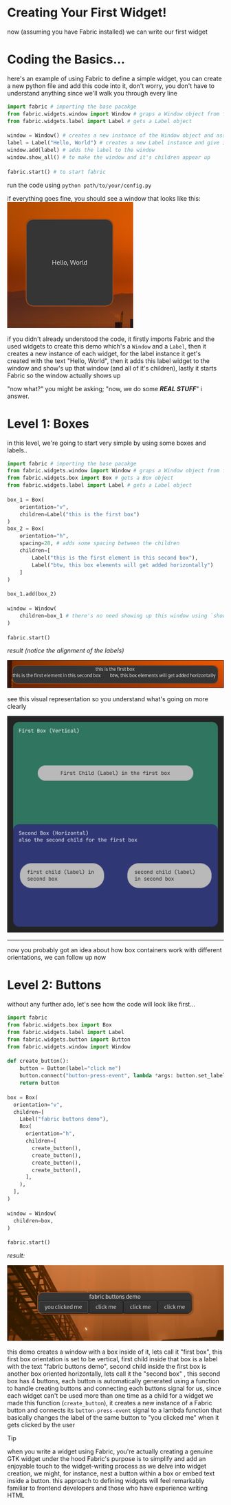 # Creating Your First Widget!
now (assuming you have Fabric installed) we can write our first widget
# Coding the Basics...
here's an example of using Fabric to define a simple widget, you can create a new python file and add this code into it, don't worry, you don't have to understand anything since we'll walk you through every line
```python
import fabric # importing the base pacakge
from fabric.widgets.window import Window # graps a Window object from fabric
from fabric.widgets.label import Label # gets a Label object

window = Window() # creates a new instance of the Window object and assign it to the `window` variable
label = Label("Hello, World") # creates a new Label instance and give it to the `label` variable, this label is set to "Hello, World"
window.add(label) # adds the label to the window
window.show_all() # to make the window and it's children appear up

fabric.start() # to start fabric
```
run the code using `python path/to/your/config.py`

if everything goes fine, you should see a window that looks like this:
![](assets/first-widget-label.png)

if you didn't already understood the code, it firstly imports Fabric and the used widgets to create this demo which's a `Window` and a `Label`, then it creates a new instance of each widget, for the label instance it get's created with the text "Hello, World", then it adds this label widget to the window and show's up that window (and all of it's children), lastly it starts Fabric so the window actually shows up

"now what?" you might be asking; "now, we do some ***REAL STUFF***" i answer.

# Level 1: Boxes
in this level, we're going to start very simple by using some boxes and labels.. 
```python
import fabric # importing the base pacakge
from fabric.widgets.window import Window # graps a Window object from fabric
from fabric.widgets.box import Box # gets a Box object
from fabric.widgets.label import Label # gets a Label object

box_1 = Box(
    orientation="v",
    children=Label("this is the first box")
)
box_2 = Box(
    orientation="h",
    spacing=28, # adds some spacing between the children
    children=[
        Label("this is the first element in this second box"),
        Label("btw, this box elements will get added horizontally")
    ]
)

box_1.add(box_2)

window = Window(
    children=box_1 # there's no need showing up this window using `show_all()` it'll show itself because the children is already passed
)

fabric.start()
```
_result (notice the alignment of the labels)_

![](assets/first-widget-box.png)

see this visual representation so you understand what's going on more clearly

![](assets/first-widget-box-help.png)

----
now you probably got an idea about how box containers work with different orientations, we can follow up now

# Level 2: Buttons
without any further ado, let's see how the code will look like first...
```python
import fabric
from fabric.widgets.box import Box
from fabric.widgets.label import Label
from fabric.widgets.button import Button
from fabric.widgets.window import Window

def create_button():
    button = Button(label="click me")
    button.connect("button-press-event", lambda *args: button.set_label("you clicked me"))
    return button

box = Box(
  orientation="v",
  children=[
    Label("fabric buttons demo"),
    Box(
      orientation="h",
      children=[
        create_button(),
        create_button(),
        create_button(),
        create_button(),
      ],
    ),
  ],
)

window = Window(
  children=box,
)

fabric.start()
```
_result:_

![](assets/first-widget-button.png)

this demo creates a window with a box inside of it, lets call it "first box", this first box orientation is set to be vertical, first child inside that box is a label with the text "fabric buttons demo", second child inside the first box is another box oriented horizontally, lets call it the "second box" , this second box has 4 buttons, each button is automatically generated using a function to handle creating buttons and connecting each buttons signal for us, since each widget can't be used more than one time as a child for a widget we made this function (`create_button`), it creates a new instance of a Fabric button and connects its `button-press-event` signal to a lambda function that basically changes the label of the same button to "you clicked me" when it gets clicked by the user

> [!TIP]
> when you write a widget using Fabric, you're actually creating a genuine GTK widget under the hood
> Fabric's purpose is to simplify and add an enjoyable touch to the widget-writing process
>  as we delve into widget creation, we might, for instance, nest a button within a box or embed text inside a button. this approach to defining widgets will feel remarkably familiar to frontend developers and those who have experience writing HTML
